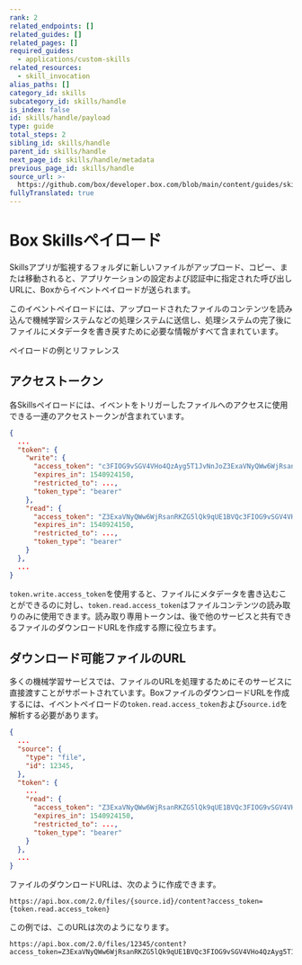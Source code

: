 ```yaml
---
rank: 2
related_endpoints: []
related_guides: []
related_pages: []
required_guides:
  - applications/custom-skills
related_resources:
  - skill_invocation
alias_paths: []
category_id: skills
subcategory_id: skills/handle
is_index: false
id: skills/handle/payload
type: guide
total_steps: 2
sibling_id: skills/handle
parent_id: skills/handle
next_page_id: skills/handle/metadata
previous_page_id: skills/handle
source_url: >-
  https://github.com/box/developer.box.com/blob/main/content/guides/skills/handle/payload.md
fullyTranslated: true
---
```

# Box Skillsペイロード

Skillsアプリが監視するフォルダに新しいファイルがアップロード、コピー、または移動されると、アプリケーションの設定および認証中に指定された呼び出しURLに、Boxからイベントペイロードが送られます。

このイベントペイロードには、アップロードされたファイルのコンテンツを読み込んで機械学習システムなどの処理システムに送信し、処理システムの完了後にファイルにメタデータを書き戻すために必要な情報がすべて含まれています。

<CTA to="r://skill_invocation">

ペイロードの例とリファレンス

</CTA>

## アクセストークン

各Skillsペイロードには、イベントをトリガーしたファイルへのアクセスに使用できる一連のアクセストークンが含まれています。

```json
{
  ...
  "token": {
    "write": {
      "access_token": "c3FIOG9vSGV4VHo4QzAyg5T1JvNnJoZ3ExaVNyQWw6WjRsanRKZG5lQk9qUE1BVQ",
      "expires_in": 1540924150,
      "restricted_to": ...,
      "token_type": "bearer"
    },
    "read": {
      "access_token": "Z3ExaVNyQWw6WjRsanRKZG5lQk9qUE1BVQc3FIOG9vSGV4VHo4QzAyg5T1JvNnJo",
      "expires_in": 1540924150,
      "restricted_to": ...,
      "token_type": "bearer"
    }
  },
  ...
}
```

`token.write.access_token`を使用すると、ファイルにメタデータを書き込むことができるのに対し、`token.read.access_token`はファイルコンテンツの読み取りのみに使用できます。読み取り専用トークンは、後で他のサービスと共有できるファイルのダウンロードURLを作成する際に役立ちます。

## ダウンロード可能ファイルのURL

多くの機械学習サービスでは、ファイルのURLを処理するためにそのサービスに直接渡すことがサポートされています。BoxファイルのダウンロードURLを作成するには、イベントペイロードの`token.read.access_token`および`source.id`を解析する必要があります。

```json
{
  ...
  "source": {
    "type": "file",
    "id": 12345,
  },
  "token": {
    ...
    "read": {
      "access_token": "Z3ExaVNyQWw6WjRsanRKZG5lQk9qUE1BVQc3FIOG9vSGV4VHo4QzAyg5T1JvNnJo",
      "expires_in": 1540924150,
      "restricted_to": ...,
      "token_type": "bearer"
    }
  },
  ...
}
```

ファイルのダウンロードURLは、次のように作成できます。

```curl
https://api.box.com/2.0/files/{source.id}/content?access_token={token.read.access_token}
```

この例では、このURLは次のようになります。

```curl
https://api.box.com/2.0/files/12345/content?access_token=Z3ExaVNyQWw6WjRsanRKZG5lQk9qUE1BVQc3FIOG9vSGV4VHo4QzAyg5T1JvNnJo
```
